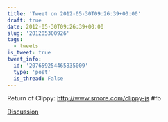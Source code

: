 ```yaml
---
title: 'Tweet on 2012-05-30T09:26:39+00:00'
draft: true
date: 2012-05-30T09:26:39+00:00
slug: '201205300926'
tags:
  - tweets
is_tweet: true
tweet_info:
  id: '207659254465835009'
  type: 'post'
  is_thread: False
---
```




Return of Clippy: <http://www.smore.com/clippy-js> #fb

[Discussion](https://x.com/sytelus/status/207659254465835009)
